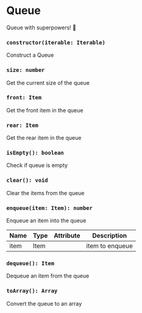 # Queue

Queue with superpowers! 💪

### `constructor(iterable: Iterable)`

Construct a Queue

### `size: number`

Get the current size of the queue

### `front: Item`

Get the front item in the queue

### `rear: Item`

Get the rear item in the queue

### `isEmpty(): boolean`

Check if queue is empty

### `clear(): void`

Clear the items from the queue

### `enqueue(item: Item): number`

Enqueue an item into the queue

| Name | Type | Attribute | Description     |
| ---- | ---- | --------- | --------------- |
| item | Item |           | item to enqueue |

### `dequeue(): Item`

Dequeue an item from the queue

### `toArray(): Array`

Convert the queue to an array
